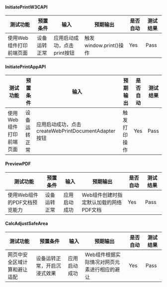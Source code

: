 #### InitiatePrintW3CAPI

| 测试功能                | 预置条件     | 输入                        | 预期输出               | 是否自动 | 测试结果 |
| ----------------------- | ------------ | --------------------------- | ---------------------- | -------- | -------- |
| 使用Web组件打印前端页面 | 设备运转正常 | 应用启动成功，点击print按钮 | 触发window.print()操作 | Yes      | Pass     |

#### InitiatePrintAppAPI

| 测试功能                | 预置条件     | 输入                                                | 预期输出     | 是否自动 | 测试结果 |
| ----------------------- | ------------ | --------------------------------------------------- | ------------ | -------- | -------- |
| 使用Web组件打印前端页面 | 设备运转正常 | 应用启动成功，点击createWebPrintDocumentAdapter按钮 | 触发打印操作 | Yes      | Pass     |

#### PreviewPDF

| 测试功能                     | 预置条件     | 输入         | 预期输出                               | 是否自动 | 测试结果 |
| ---------------------------- | ------------ | ------------ | -------------------------------------- | -------- | -------- |
| 使用Web组件的PDF文档预览能力 | 设备运转正常 | 应用启动成功 | Web组件创建时指定默认加载的网络PDF文档 | Yes      | Pass     |

#### CalcAdjustSafeArea

| 测试功能                     | 预置条件                     | 输入         | 预期输出                                    | 是否自动 | 测试结果 |
| ---------------------------- | ---------------------------- | ------------ | ------------------------------------------- | -------- | -------- |
| 网页中安全区域计算和避让适配 | 设备运转正常，开启沉浸式效果 | 应用启动成功 | Web组件根据实际情况对网页元素进行相应的避让 | Yes      | Pass     |

